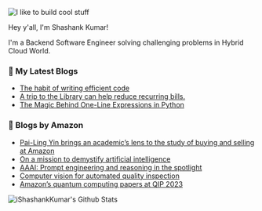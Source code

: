 ![I like to build cool stuff](https://res.cloudinary.com/dt8g3rhcy/image/upload/v1595929574/i_like_to_build_cool_shit._1_nzbwjh.png)

Hey y'all, I'm Shashank Kumar! 

I'm a Backend Software Engineer solving challenging problems in Hybrid Cloud World.

### 📕 My Latest Blogs
<!-- BLOG-POST-LIST:START -->
- [The habit of writing efficient code](https://medium.com/@ishashankkumar/the-habit-of-writing-efficient-code-153b05f04269?source=rss-d24dda280d5f------2)
- [A trip to the Library can help reduce recurring bills.](https://medium.com/swlh/a-trip-to-the-library-can-help-reduce-recurring-bills-23bca495cdf5?source=rss-d24dda280d5f------2)
- [The Magic Behind One-Line Expressions in Python](https://medium.com/swlh/the-magic-behind-one-line-expressions-in-python-816c10180c5c?source=rss-d24dda280d5f------2)
<!-- BLOG-POST-LIST:END -->

### 📕 Blogs by Amazon
<!-- AMAZON-BLOG-POST-LIST:START -->
- [Pai-Ling Yin brings an academic’s lens to the study of buying and selling at Amazon](https://www.amazon.science/working-at-amazon/pai-ling-yin-brings-an-academics-lens-to-the-study-of-buying-and-selling-at-amazon)
- [On a mission to demystify artificial intelligence](https://www.amazon.science/working-at-amazon/parmida-beigi-bigdataqueen-machine-learning-advice)
- [AAAI: Prompt engineering and reasoning in the spotlight](https://www.amazon.science/blog/aaai-prompt-engineering-and-reasoning-in-the-spotlight)
- [Computer vision for automated quality inspection](https://www.amazon.science/latest-news/re-mars-revisited-quantum-physics-and-computing-need-to-stick-together)
- [Amazon’s quantum computing papers at QIP 2023](https://www.amazon.science/blog/amazons-quantum-computing-papers-at-qip-2023)
<!-- AMAZON-BLOG-POST-LIST:END -->



<img align="center" alt="iShashankKumar's Github Stats" src="https://github-readme-stats.vercel.app/api?username=ishashankkumar&show_icons=true&hide_border=true" />
